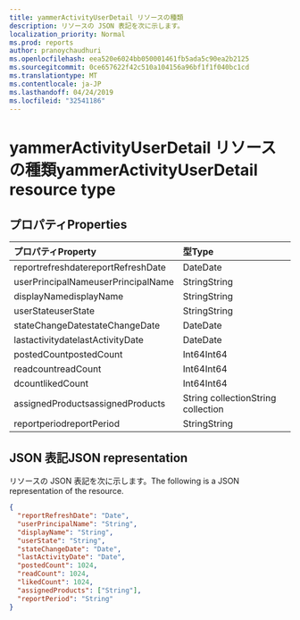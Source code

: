 ```yaml
---
title: yammerActivityUserDetail リソースの種類
description: リソースの JSON 表記を次に示します。
localization_priority: Normal
ms.prod: reports
author: pranoychaudhuri
ms.openlocfilehash: eea520e6024bb050001461fb5ada5c90ea2b2125
ms.sourcegitcommit: 0ce657622f42c510a104156a96bf1f1f040bc1cd
ms.translationtype: MT
ms.contentlocale: ja-JP
ms.lasthandoff: 04/24/2019
ms.locfileid: "32541186"
---
```

# <a name="yammeractivityuserdetail-resource-type"></a><span data-ttu-id="86e11-103">yammerActivityUserDetail リソースの種類</span><span class="sxs-lookup"><span data-stu-id="86e11-103">yammerActivityUserDetail resource type</span></span>

## <a name="properties"></a><span data-ttu-id="86e11-104">プロパティ</span><span class="sxs-lookup"><span data-stu-id="86e11-104">Properties</span></span>

| <span data-ttu-id="86e11-105">プロパティ</span><span class="sxs-lookup"><span data-stu-id="86e11-105">Property</span></span>          | <span data-ttu-id="86e11-106">型</span><span class="sxs-lookup"><span data-stu-id="86e11-106">Type</span></span>              |
| :---------------- | :---------------- |
| <span data-ttu-id="86e11-107">reportrefreshdate</span><span class="sxs-lookup"><span data-stu-id="86e11-107">reportRefreshDate</span></span> | <span data-ttu-id="86e11-108">Date</span><span class="sxs-lookup"><span data-stu-id="86e11-108">Date</span></span>              |
| <span data-ttu-id="86e11-109">userPrincipalName</span><span class="sxs-lookup"><span data-stu-id="86e11-109">userPrincipalName</span></span> | <span data-ttu-id="86e11-110">String</span><span class="sxs-lookup"><span data-stu-id="86e11-110">String</span></span>            |
| <span data-ttu-id="86e11-111">displayName</span><span class="sxs-lookup"><span data-stu-id="86e11-111">displayName</span></span>       | <span data-ttu-id="86e11-112">String</span><span class="sxs-lookup"><span data-stu-id="86e11-112">String</span></span>            |
| <span data-ttu-id="86e11-113">userState</span><span class="sxs-lookup"><span data-stu-id="86e11-113">userState</span></span>         | <span data-ttu-id="86e11-114">String</span><span class="sxs-lookup"><span data-stu-id="86e11-114">String</span></span>            |
| <span data-ttu-id="86e11-115">stateChangeDate</span><span class="sxs-lookup"><span data-stu-id="86e11-115">stateChangeDate</span></span>   | <span data-ttu-id="86e11-116">Date</span><span class="sxs-lookup"><span data-stu-id="86e11-116">Date</span></span>              |
| <span data-ttu-id="86e11-117">lastactivitydate</span><span class="sxs-lookup"><span data-stu-id="86e11-117">lastActivityDate</span></span>  | <span data-ttu-id="86e11-118">Date</span><span class="sxs-lookup"><span data-stu-id="86e11-118">Date</span></span>              |
| <span data-ttu-id="86e11-119">postedCount</span><span class="sxs-lookup"><span data-stu-id="86e11-119">postedCount</span></span>       | <span data-ttu-id="86e11-120">Int64</span><span class="sxs-lookup"><span data-stu-id="86e11-120">Int64</span></span>             |
| <span data-ttu-id="86e11-121">readcount</span><span class="sxs-lookup"><span data-stu-id="86e11-121">readCount</span></span>         | <span data-ttu-id="86e11-122">Int64</span><span class="sxs-lookup"><span data-stu-id="86e11-122">Int64</span></span>             |
| <span data-ttu-id="86e11-123">dcount</span><span class="sxs-lookup"><span data-stu-id="86e11-123">likedCount</span></span>        | <span data-ttu-id="86e11-124">Int64</span><span class="sxs-lookup"><span data-stu-id="86e11-124">Int64</span></span>             |
| <span data-ttu-id="86e11-125">assignedProducts</span><span class="sxs-lookup"><span data-stu-id="86e11-125">assignedProducts</span></span>  | <span data-ttu-id="86e11-126">String collection</span><span class="sxs-lookup"><span data-stu-id="86e11-126">String collection</span></span> |
| <span data-ttu-id="86e11-127">reportperiod</span><span class="sxs-lookup"><span data-stu-id="86e11-127">reportPeriod</span></span>      | <span data-ttu-id="86e11-128">String</span><span class="sxs-lookup"><span data-stu-id="86e11-128">String</span></span>            |

## <a name="json-representation"></a><span data-ttu-id="86e11-129">JSON 表記</span><span class="sxs-lookup"><span data-stu-id="86e11-129">JSON representation</span></span>

<span data-ttu-id="86e11-130">リソースの JSON 表記を次に示します。</span><span class="sxs-lookup"><span data-stu-id="86e11-130">The following is a JSON representation of the resource.</span></span>

<!-- {
  "blockType": "resource",
  "@odata.type": "microsoft.graph.yammerActivityUserDetail"
} -->

```json
{
  "reportRefreshDate": "Date", 
  "userPrincipalName": "String", 
  "displayName": "String", 
  "userState": "String", 
  "stateChangeDate": "Date", 
  "lastActivityDate": "Date", 
  "postedCount": 1024, 
  "readCount": 1024, 
  "likedCount": 1024, 
  "assignedProducts": ["String"], 
  "reportPeriod": "String"
}
```
